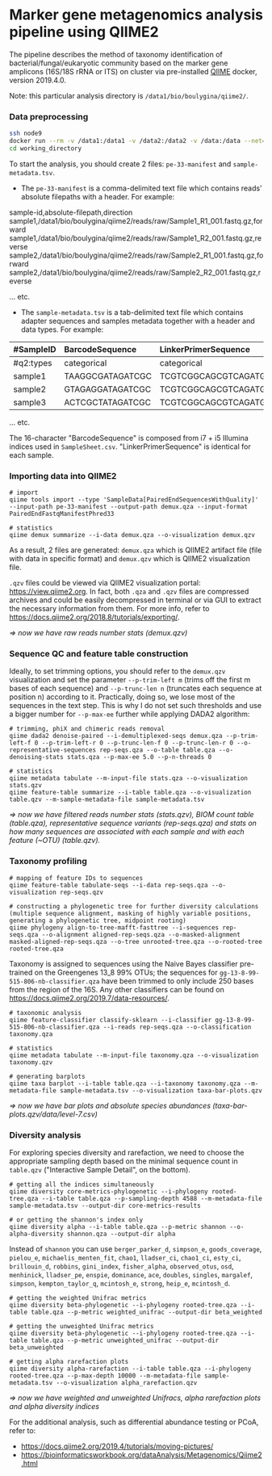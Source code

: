 
# Marker gene metagenomics analysis pipeline using QIIME2
The pipeline describes the method of taxonomy identification of bacterial/fungal/eukaryotic community based on the marker gene amplicons (16S/18S rRNA or ITS) on cluster via pre-installed [QIIME](https://docs.qiime2.org/2019.4/) docker, version 2019.4.0.

Note: this particular analysis directory is `/data1/bio/boulygina/qiime2/`.

### Data preprocessing
```bash
ssh node9
docker run --rm -v /data1:/data1 -v /data2:/data2 -v /data:/data --net=host -it qiime2/core
cd working_directory
```
To start the analysis, you should create 2 files: `pe-33-manifest` and `sample-metadata.tsv`.
- The `pe-33-manifest` is a comma-delimited text file which contains reads' absolute filepaths with a header. For example:

sample-id,absolute-filepath,direction
sample1,/data1/bio/boulygina/qiime2/reads/raw/Sample1_R1_001.fastq.gz,forward
sample1,/data1/bio/boulygina/qiime2/reads/raw/Sample1_R2_001.fastq.gz,reverse
sample2,/data1/bio/boulygina/qiime2/reads/raw/Sample2_R1_001.fastq.gz,forward
sample2,/data1/bio/boulygina/qiime2/reads/raw/Sample2_R2_001.fastq.gz,reverse

... etc.

- The  `sample-metadata.tsv` is a tab-delimited text file which contains adapter sequences and samples metadata together with a header and data types. For example:

| #SampleID | BarcodeSequence | LinkerPrimerSequence | Age | Sex |
| :-------- |:----------------| :------------------- | :---- | :---- |
| #q2:types | categorical | categorical | numeric | categorical |
| sample1   | TAAGGCGATAGATCGC |TCGTCGGCAGCGTCAGATGTGTATAAGAGACAGCCTACGGGNGGCWGCAG | 35 | m |
| sample2   | GTAGAGGATAGATCGC | TCGTCGGCAGCGTCAGATGTGTATAAGAGACAGCCTACGGGNGGCWGCAG | 73 | f |
| sample3   | ACTCGCTATAGATCGC | TCGTCGGCAGCGTCAGATGTGTATAAGAGACAGCCTACGGGNGGCWGCAG | 54 | f |

... etc.

The 16-character "BarcodeSequence" is composed from i7 + i5 Illumina indices used in `SampleSheet.csv`.  "LinkerPrimerSequence" is identical for each sample.
 
### Importing data into QIIME2
```
# import
qiime tools import --type 'SampleData[PairedEndSequencesWithQuality]' --input-path pe-33-manifest --output-path demux.qza --input-format PairedEndFastqManifestPhred33

# statistics
qiime demux summarize --i-data demux.qza --o-visualization demux.qzv
```
As a result, 2 files are generated: `demux.qza` which is QIIME2 artifact file (file with data in specific format) and `demux.qzv` which is QIIME2 visualization file. 

`.qzv` files could be viewed via QIIME2  visualization portal: https://view.qiime2.org.
In fact, both `.qza` and `.qzv` files are compressed archives and could be easily  decompressed in terminal or via GUI to extract the necessary information from them.
For more info, refer to https://docs.qiime2.org/2018.8/tutorials/exporting/.

 *=> now we have raw reads number stats (demux.qzv)*

### Sequence QC and feature table construction
Ideally, to set trimming options, you should refer to the `demux.qzv` visualization and set the parameter `--p-trim-left m` (trims off the first m bases of each sequence) and `--p-trunc-len n` (truncates each sequence at position n) according to it. Practically, doing so,  we lose most of the sequences in the text step. This is why I do not set such thresholds and use a bigger number for `--p-max-ee` further while applying DADA2 algorithm: 
```
# trimming, phiX and chimeric reads removal 
qiime dada2 denoise-paired --i-demultiplexed-seqs demux.qza --p-trim-left-f 0 --p-trim-left-r 0 --p-trunc-len-f 0 --p-trunc-len-r 0 --o-representative-sequences rep-seqs.qza --o-table table.qza --o-denoising-stats stats.qza --p-max-ee 5.0 --p-n-threads 0

# statistics
qiime metadata tabulate --m-input-file stats.qza --o-visualization stats.qzv
qiime feature-table summarize --i-table table.qza --o-visualization table.qzv --m-sample-metadata-file sample-metadata.tsv
```
 *=> now we have filtered reads number stats (stats.qzv), BIOM count table (table.qza), representative sequence variants (rep-seqs.qza) and stats on how many sequences are associated with each sample and with each feature (~OTU) (table.qzv).*
 
 ### Taxonomy profiling
``` 
# mapping of feature IDs to sequences
qiime feature-table tabulate-seqs --i-data rep-seqs.qza --o-visualization rep-seqs.qzv

# constructing a phylogenetic tree for further diversity calculations (multiple sequence alignment, masking of highly variable positions, generating a phylogenetic tree, midpoint rooting)
qiime phylogeny align-to-tree-mafft-fasttree --i-sequences rep-seqs.qza --o-alignment aligned-rep-seqs.qza --o-masked-alignment masked-aligned-rep-seqs.qza --o-tree unrooted-tree.qza --o-rooted-tree rooted-tree.qza
```
Taxonomy is assigned to sequences using the Naive Bayes classifier pre-trained on the Greengenes 13_8 99% OTUs; the sequences for `gg-13-8-99-515-806-nb-classifier.qza` have been trimmed to only include 250 bases from the region of the 16S.
Any other classifiers can be found on https://docs.qiime2.org/2019.7/data-resources/.
```
# taxonomic analysis
qiime feature-classifier classify-sklearn --i-classifier gg-13-8-99-515-806-nb-classifier.qza --i-reads rep-seqs.qza --o-classification taxonomy.qza

# statistics
qiime metadata tabulate --m-input-file taxonomy.qza --o-visualization taxonomy.qzv

# generating barplots
qiime taxa barplot --i-table table.qza --i-taxonomy taxonomy.qza --m-metadata-file sample-metadata.tsv --o-visualization taxa-bar-plots.qzv
```
 *=> now we have bar plots and absolute species abundances (taxa-bar-plots.qzv/data/level-7.csv)*

### Diversity analysis
For exploring species diversity and rarefaction, we need to choose the appropriate sampling depth based on the minimal sequence count in `table.qzv` ("Interactive Sample Detail", on the bottom).
```
# getting all the indices simultaneously
qiime diversity core-metrics-phylogenetic --i-phylogeny rooted-tree.qza --i-table table.qza --p-sampling-depth 4588 --m-metadata-file sample-metadata.tsv --output-dir core-metrics-results

# or getting the shannon's index only
qiime diversity alpha --i-table table.qza --p-metric shannon --o-alpha-diversity shannon.qza --output-dir alpha
```
Instead of `shannon` you can use `berger_parker_d`, `simpson_e`, `goods_coverage`,  `pielou_e`, `michaelis_menten_fit`, `chao1`, `lladser_ci`, `chao1_ci`, `esty_ci`, `brillouin_d`, `robbins`, `gini_index`, `fisher_alpha`,  `observed_otus`, `osd`, `menhinick`, `lladser_pe`, `enspie`, `dominance`, `ace`, `doubles`, `singles`, `margalef`, `simpson`, `kempton_taylor_q`, `mcintosh_e`, `strong`, `heip_e`, `mcintosh_d`.

```
# getting the weighted Unifrac metrics
qiime diversity beta-phylogenetic --i-phylogeny rooted-tree.qza --i-table table.qza --p-metric weighted_unifrac --output-dir beta_weighted

# getting the unweighted Unifrac metrics
qiime diversity beta-phylogenetic --i-phylogeny rooted-tree.qza --i-table table.qza --p-metric unweighted_unifrac --output-dir beta_unweighted

# getting alpha rarefaction plots
qiime diversity alpha-rarefaction --i-table table.qza --i-phylogeny rooted-tree.qza --p-max-depth 10000 --m-metadata-file sample-metadata.tsv --o-visualization alpha_rarefaction.qzv
```
*=> now we have weighted and unweighted Unifracs, alpha rarefaction plots and alpha diversity indices*

For the additional analysis, such as differential abundance testing or PCoA, refer to:
- https://docs.qiime2.org/2019.4/tutorials/moving-pictures/
- https://bioinformaticsworkbook.org/dataAnalysis/Metagenomics/Qiime2.html
